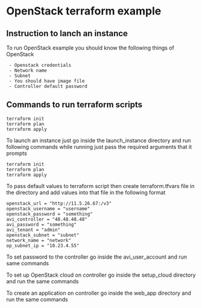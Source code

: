 # OpenStack terraform example

## Instruction to lanch an instance 

To run OpenStack example you should know the following things of OpenStack
```
 - Openstack credentials
 - Network name
 - Subnet 
 - You should have image file 
 - Controller default password
```

## Commands to run terraform scripts 
```
terraform init
terraform plan
terraform apply
```

To launch an instance just go inside the launch_instance directory and run following commands while running just pass the required arguments that it prompts
```
terraform init
terraform plan
terraform apply
```

To pass default values to terraform script then create terraform.tfvars file in the directory and add values into that file in the following format

```
openstack_url = "http://11.5.26.67:/v3"
openstack_username = "username"
openstack_password = "something"
avi_controller = "48.48.48.48"
avi_password = "something"
avi_tenant = "admin"
openstack_subnet = "subnet"
network_name = "network"
op_subnet_ip = "10.23.4.55"
``` 

To set password to the controller go inside the avi_user_account and run same commands

To set up OpenStack cloud on controller go inside the setup_cloud directory and run the same commands

To create an application on controller go inside the web_app directory and run the same commands 


